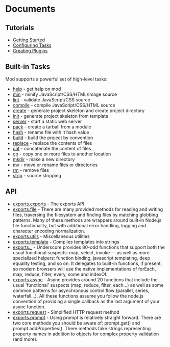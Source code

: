 # Documents
## Tutorials
* [Getting Started](https://github.com/modulejs/modjs/tree/master/doc/tutorial/getting-started.md)
* [Configuring Tasks](https://github.com/modulejs/modjs/blob/master/doc/tutorial/configuring-tasks.md)
* [Creating Plugins](https://github.com/modulejs/modjs/tree/master/doc/tutorial/creating-plugins.md)

## Built-in Tasks
Mod supports a powerful set of high-level tasks:

* [help](https://github.com/modulejs/modjs/tree/master/doc/tasks/help.md) - get help on mod 
* [min](https://github.com/modulejs/modjs/tree/master/doc/tasks/min.md) - minify JavaScript/CSS/HTML/Image source 
* [lint](https://github.com/modulejs/modjs/tree/master/doc/tasks/lint.md) - validate JavaScript/CSS source 
* [compile](https://github.com/modulejs/modjs/tree/master/doc/tasks/compile.md) - compile JavaScript/CSS/HTML source 
* [create](https://github.com/modulejs/modjs/tree/master/doc/tasks/create.md) - generate project skeleton and create project directory 
* [init](https://github.com/modulejs/modjs/tree/master/doc/tasks/init.md) - generate project skeleton from template 
* [server](https://github.com/modulejs/modjs/tree/master/doc/tasks/server.md) - start a static web server 
* [pack](https://github.com/modulejs/modjs/tree/master/doc/tasks/pack.md) - create a tarball from a module 
* [hash](https://github.com/modulejs/modjs/tree/master/doc/tasks/hash.md) - rename file with it hash value 
* [build](https://github.com/modulejs/modjs/tree/master/doc/tasks/build.md) - build the project by convention 
* [replace](https://github.com/modulejs/modjs/tree/master/doc/tasks/replace.md) - replace the contents of files 
* [cat](https://github.com/modulejs/modjs/tree/master/doc/tasks/cat.md) - concatenate the content of files 
* [cp](https://github.com/modulejs/modjs/tree/master/doc/tasks/cp.md) - copy one or more files to another location 
* [mkdir](https://github.com/modulejs/modjs/tree/master/doc/tasks/mkdir.md) - make a new directory 
* [mv](https://github.com/modulejs/modjs/tree/master/doc/tasks/mv.md) - move or rename files or directories 
* [rm](https://github.com/modulejs/modjs/tree/master/doc/tasks/rm.md) - remove files 
* [strip](https://github.com/modulejs/modjs/tree/master/doc/tasks/strip.md) - source stripping 

## API

* [exports.exports](https://github.com/modulejs/modjs/tree/master/doc/api/exports.md) - The exports API 
* [exports.file](https://github.com/modulejs/modjs/tree/master/doc/api/file.md) - There are many provided methods for reading and writing files, traversing the filesystem and finding files by matching globbing patterns. Many of these methods are wrappers around built-in Node.js file functionality, but with additional error handling, logging and character encoding normalization. 
* [exports.utils](https://github.com/modulejs/modjs/tree/master/doc/api/utils.md) - Miscellaneous utilities 
* [exports.template](https://github.com/modulejs/modjs/tree/master/doc/api/template.md) - Compiles templates into strings 
* [exports._](http://underscorejs.org/) - Underscore provides 80-odd functions that support both the usual functional suspects: map, select, invoke — as well as more specialized helpers: function binding, javascript templating, deep equality testing, and so on. It delegates to built-in functions, if present, so modern browsers will use the native implementations of forEach, map, reduce, filter, every, some and indexOf.
* [exports.async](https://github.com/caolan/async) - Async provides around 20 functions that include the usual 'functional' suspects (map, reduce, filter, each…) as well as some common patterns for asynchronous control flow (parallel, series, waterfall…). All these functions assume you follow the node.js convention of providing a single callback as the last argument of your async function.
* [exports.request](https://github.com/mikeal/request) - Simplified HTTP request method
* [exports.prompt](https://github.com/flatiron/prompt) - Using prompt is relatively straight forward. There are two core methods you should be aware of: prompt.get() and prompt.addProperties(). There methods take strings representing property names in addition to objects for complex property validation (and more).


